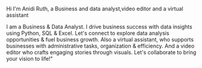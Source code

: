 Hi I'm Anidi Ruth, a Business and data analyst,video editor and a virtual assistant


I am a Business &amp; Data Analyst. I drive business success with data insights using Python, SQL &amp; Excel. Let's connect to explore data analysis opportunities &amp; fuel business growth.
Also a virtual assistant, who supports businesses with administrative tasks, organization & efficiency.
And a video editor who crafts engaging stories through visuals. Let's collaborate to bring your vision to life!"
